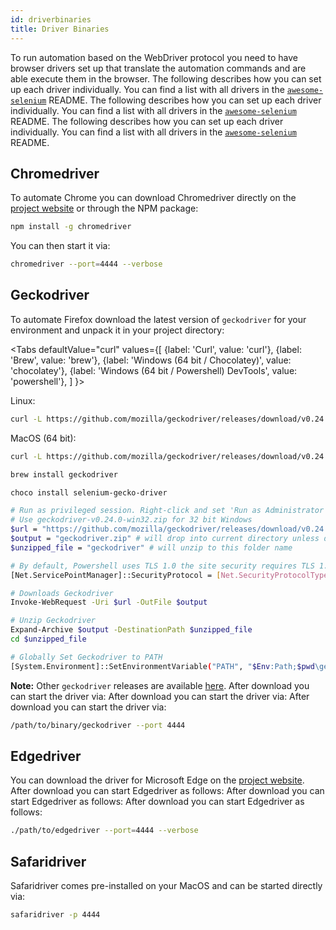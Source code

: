 ```yaml
---
id: driverbinaries
title: Driver Binaries
---
```


To run automation based on the WebDriver protocol you need to have browser drivers set up that translate the automation commands and are able execute them in the browser. The following describes how you can set up each driver individually. You can find a list with all drivers in the [`awesome-selenium`](https://github.com/christian-bromann/awesome-selenium#driver) README. The following describes how you can set up each driver individually. You can find a list with all drivers in the [`awesome-selenium`](https://github.com/christian-bromann/awesome-selenium#driver) README. The following describes how you can set up each driver individually. You can find a list with all drivers in the [`awesome-selenium`](https://github.com/christian-bromann/awesome-selenium#driver) README.

## Chromedriver

To automate Chrome you can download Chromedriver directly on the [project website](http://chromedriver.chromium.org/downloads) or through the NPM package:

```bash npm2yarn
npm install -g chromedriver
```

You can then start it via:

```sh
chromedriver --port=4444 --verbose
```

## Geckodriver

To automate Firefox download the latest version of `geckodriver` for your environment and unpack it in your project directory:

<Tabs
  defaultValue="curl"
  values={[
    {label: 'Curl', value: 'curl'},
 {label: 'Brew', value: 'brew'},
 {label: 'Windows (64 bit / Chocolatey)', value: 'chocolatey'},
 {label: 'Windows (64 bit / Powershell) DevTools', value: 'powershell'},
 ]
}>
<TabItem value="curl">

Linux:

```sh
curl -L https://github.com/mozilla/geckodriver/releases/download/v0.24.0/geckodriver-v0.24.0-linux64.tar.gz | tar xz
```

MacOS (64 bit):

```sh
curl -L https://github.com/mozilla/geckodriver/releases/download/v0.24.0/geckodriver-v0.24.0-macos.tar.gz | tar xz
```

</TabItem>
<TabItem value="brew">

```sh
brew install geckodriver
```

</TabItem>
<TabItem value="chocolatey">

```sh
choco install selenium-gecko-driver
```

</TabItem>
<TabItem value="powershell">

```sh
# Run as privileged session. Right-click and set 'Run as Administrator'
# Use geckodriver-v0.24.0-win32.zip for 32 bit Windows
$url = "https://github.com/mozilla/geckodriver/releases/download/v0.24.0/geckodriver-v0.24.0-win64.zip"
$output = "geckodriver.zip" # will drop into current directory unless defined otherwise
$unzipped_file = "geckodriver" # will unzip to this folder name

# By default, Powershell uses TLS 1.0 the site security requires TLS 1.2
[Net.ServicePointManager]::SecurityProtocol = [Net.SecurityProtocolType]::Tls12

# Downloads Geckodriver
Invoke-WebRequest -Uri $url -OutFile $output

# Unzip Geckodriver
Expand-Archive $output -DestinationPath $unzipped_file
cd $unzipped_file

# Globally Set Geckodriver to PATH
[System.Environment]::SetEnvironmentVariable("PATH", "$Env:Path;$pwd\geckodriver.exe", [System.EnvironmentVariableTarget]::Machine)
```

</TabItem>
</Tabs>

**Note:** Other `geckodriver` releases are available [here](https://github.com/mozilla/geckodriver/releases). After download you can start the driver via: After download you can start the driver via: After download you can start the driver via:

```sh
/path/to/binary/geckodriver --port 4444
```

## Edgedriver

You can download the driver for Microsoft Edge on the [project website](https://developer.microsoft.com/en-us/microsoft-edge/tools/webdriver/). After download you can start Edgedriver as follows: After download you can start Edgedriver as follows: After download you can start Edgedriver as follows:

```sh
./path/to/edgedriver --port=4444 --verbose
```

## Safaridriver

Safaridriver comes pre-installed on your MacOS and can be started directly via:

```sh
safaridriver -p 4444
```
